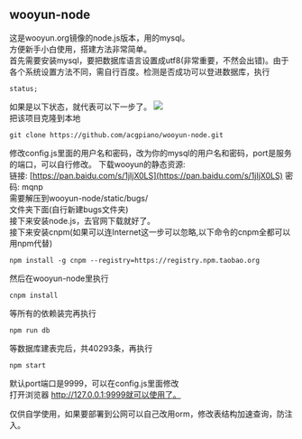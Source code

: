 ## wooyun-node
这是wooyun.org镜像的node.js版本，用的mysql。  
方便新手小白使用，搭建方法非常简单。  
首先需要安装mysql，要把数据库语言设置成utf8(非常重要，不然会出错)。由于各个系统设置方法不同，需自行百度。检测是否成功可以登进数据库，执行   
```
status;
```  
如果是以下状态，就代表可以下一步了。
![](http://oevuw60db.bkt.clouddn.com/QQ20161203-0@2x.png)  
把该项目克隆到本地  
```
git clone https://github.com/acgpiano/wooyun-node.git
```  
修改config.js里面的用户名和密码，改为你的mysql的用户名和密码，port是服务的端口，可以自行修改。
下载wooyun的静态资源:  
链接: [https://pan.baidu.com/s/1jIjX0LS](https://pan.baidu.com/s/1jIjX0LS) 密码: mqnp  
需要解压到wooyun-node/static/bugs/   
文件夹下面(自行新建bugs文件夹)  
接下来安装node.js，去官网下载就好了。  
接下来安装cnpm(如果可以连Internet这一步可以忽略,以下命令的cnpm全都可以用npm代替)  
```
npm install -g cnpm --registry=https://registry.npm.taobao.org
```  
然后在wooyun-node里执行  
```
cnpm install
```  
等所有的依赖装完再执行  
```
npm run db
```  
等数据库建表完后，共40293条，再执行  
```
npm start
```  
默认port端口是9999，可以在config.js里面修改  
打开浏览器 http://127.0.0.1:9999就可以使用了。


仅供自学使用，如果要部署到公网可以自己改用orm，修改表结构加速查询，防注入。